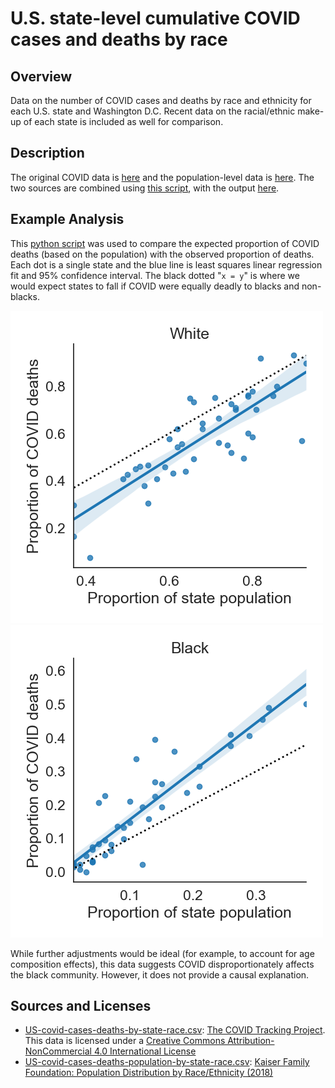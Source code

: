 # U.S. state-level cumulative COVID cases and deaths by race

## Overview

Data on the number of COVID cases and deaths by race and ethnicity for each
U.S. state and Washington D.C.
Recent data on the racial/ethnic make-up of each state is included as well
for comparison.

## Description

The original COVID data is [here](US-covid-cases-deaths-by-state-race.csv)
and the population-level data is [here](US-population-distribution-by-state.csv).
The two sources are combined using [this script](generate-US-covid-cases-deaths-population-by-state-race.py),
with the output [here](US-covid-cases-deaths-population-by-state-race.csv).

## Example Analysis

This [python script](create-expected-versus-observed-deaths-plots.py) was used
to compare the expected proportion of COVID deaths (based on the population) with the
observed proportion of deaths.
Each dot is a single state and the blue line is least squares linear regression fit
and 95% confidence interval.
The black dotted "`x = y`" is where we would expect states to fall if COVID were
equally deadly to blacks and non-blacks.

![Expected vs Observed Deaths (White)](expected-versus-observed-deaths-white.png)
![Expected vs Observed Deaths (Black)](expected-versus-observed-deaths-black.png)

While further adjustments would be ideal (for example, to account for age composition effects),
this data suggests COVID disproportionately affects the black community.
However, it does not provide a causal explanation.

## Sources and Licenses

* [US-covid-cases-deaths-by-state-race.csv](US-covid-cases-deaths-by-state-race.csv): <a href="https://covidtracking.com/">The COVID Tracking Project</a>.
This data is licensed under a <a rel="license" href="http://creativecommons.org/licenses/by-nc/4.0/">Creative Commons Attribution-NonCommercial 4.0 International License</a>
* [US-covid-cases-deaths-population-by-state-race.csv](US-covid-cases-deaths-population-by-state-race.csv): <a href="https://www.kff.org/other/state-indicator/distribution-by-raceethnicity/">Kaiser Family Foundation: Population Distribution by Race/Ethnicity (2018)</a>
